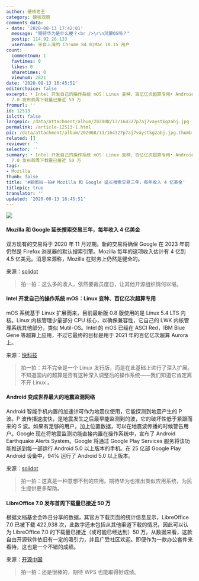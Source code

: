 ```yaml
---
author: 硬核老王
category: 硬核观察
comments_data:
- date: '2020-08-13 17:42:01'
  message: "期待华为是什么梗？<br />\r\n鸿蒙OS吗？"
  postip: 114.92.26.133
  username: 来自上海的 Chrome 84.0|Mac 10.15 用户
count:
  commentnum: 1
  favtimes: 0
  likes: 0
  sharetimes: 0
  viewnum: 2821
date: '2020-08-13 16:45:51'
editorchoice: false
excerpt: • Intel 开发自己的操作系统 mOS：Linux 变种、百亿亿次超算专用• Android 变成世界最大的地震监测网络 • LibreOffice
  7.0 发布首周下载量已接近 50 万
fromurl: ''
id: 12513
islctt: false
largepic: /data/attachment/album/202008/13/164327p7aj7vaystkgzabj.jpg
permalink: /article-12513-1.html
pic: /data/attachment/album/202008/13/164327p7aj7vaystkgzabj.jpg.thumb.jpg
related: []
reviewer: ''
selector: ''
summary: • Intel 开发自己的操作系统 mOS：Linux 变种、百亿亿次超算专用• Android 变成世界最大的地震监测网络 • LibreOffice
  7.0 发布首周下载量已接近 50 万
tags:
- Mozilla
thumb: false
title: '#新闻拍一拍# Mozilla 和 Google 延长搜索交易三年，每年收入 4 亿美金'
titlepic: true
translator: ''
updated: '2020-08-13 16:45:51'
---
```


![](/data/attachment/album/202008/13/164327p7aj7vaystkgzabj.jpg)


#### Mozilla 和 Google 延长搜索交易三年，每年收入 4 亿美金


双方现有的交易将于 2020 年 11 月过期。新的交易将确保 Google 在 2023 年前仍然是 Firefox 浏览器的默认搜索引擎。Mozilla 每年的这项收入估计有 4 亿到 4.5 亿美元。消息来源称，Mozilla 在财务上仍然是健全的。


来源：[solidot](https://www.solidot.org/story?sid=65232)



> 
> 拍一拍：这么多的收入，依然要裁员度日，让其他开源组织情何以堪。
> 
> 
> 


#### Intel 开发自己的操作系统 mOS：Linux 变种、百亿亿次超算专用


mOS 系统基于 Linux 扩展而来，目前最新版 0.8 版使用的是 Linux 5.4 LTS 内核。Linux 内核管理少量部分 CPU 核心，以确保兼容性，它自己的 LWK 内核管理系统其他部分，类似 Mutil-OS。Intel 的 mOS 已经在 ASCI Red，IBM Blue Gene 等超算上应用，不过它最终的目标是用于 2021 年的百亿亿次超算 Aurora 上。


来源：[快科技](https://www.cnbeta.com/articles/tech/1015251.htm)



> 
> 拍一拍：并不完全是一个 Linux 发行版，而是在此基础上进行了深入扩展。不知道国内的超算是否有这种深入调整后的操作系统——我们知道它肯定离不开 Linux 。
> 
> 
> 


#### Android 变成世界最大的地震监测网络


Android 智能手机内置的加速计可作为地震仪使用，它能探测到地震产生的 P 波。P 波传播速度快，是地震发生之后最早能监测到的波，它的破坏性低于紧跟而来的 S 波。如果有足够的用户，加上位置数据，可以在地震波传播的时候警告用户。Google 现在将地震监测功能直接内置在操作系统中，宣布了 Android Earthquake Alerts System。Google 将通过 Google Play Services 服务将该功能推送到每一部运行 Android 5.0 以上版本的手机。在 25 亿部 Google Play Android 设备中，94% 运行了 Android 5.0 以上版本。


来源：[solidot](https://www.solidot.org/story?sid=65219)



> 
> 拍一拍：这真是一种意想不到的应用。期待华为也推出类似应用系统，为民生提供更多帮助。
> 
> 
> 


#### LibreOffice 7.0 发布首周下载量已接近 50 万


根据文档基金会昨日分享的数据，其官方下载页面的统计信息显示，LibreOffice 7.0 已被下载 422,938 次，此数字还未包括从其他渠道下载的情况，因此可以认为 LibreOffice 7.0 的下载量已接近（或可能已经达到）50 万。从数据来看，这款自由开源软件依旧有一定的吸引力，并且广受社区欢迎。即便作为一款办公套件来看待，这也是一个不错的成绩。


来源：[开源中国](https://www.oschina.net/news/117887/libreoffice-7-0-a-week-in-stats)



> 
> 拍一拍：还是很棒的，期待 WPS 也能取得好成绩。
> 
> 
>